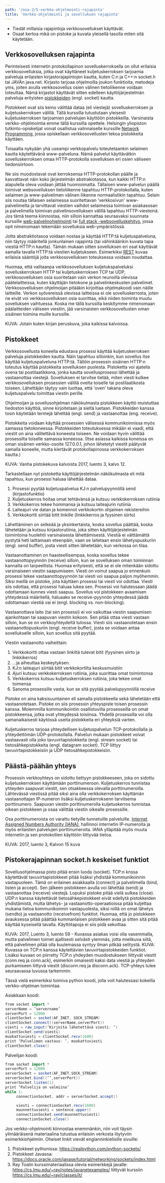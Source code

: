 ```yaml
---
path: '/osa-2/5-verkko-ohjelmointi-rajapinta'
title: 'Verkko-ohjelmointi ja sovelluksen rajapinta'
---
```


<text-box variant='learningObjectives' name='Oppimistavoitteet'>

- Tiedät millaisia rajapintoja verkkosovellukset käyttävät.
- Osaat kertoa mikä on pistoke ja kuvata yleisellä tasolla miten sitä käytetään.

</text-box>

## Verkkosovelluksen rajapinta

Perinteisesti internetin protokollapinon sovelluskerroksella on ollut erilaisia verkkosovelluksia, jotka ovat käyttäneet kuljetuskerroksen tarjoamia palveluja erilaisten kirjastorajapintojen kautta, kuten C:n ja C++:n socket.h tai JAVAn java.net. Kirjasto tarjoaa ohjelmoilla joukon funktioita, metodeja yms, joiten avulla verkkosovellus osien välinen tietoliikenne voidaan toteuttaa. Nämä kirjastot käyttävät sitten edelleen käyttöjärjestelmän palveluja erityisten [pistokkeiden](https://fi.wikipedia.org/wiki/Pistoke_(tietotekniikka)) (engl. socket) kautta.

Pistokkeet ovat siis keino välittää dataa (eli viestejä) sovelluskerroksen ja kuljetuskerroksen välillä. Tällä kurssilla tutustutaan yleisesti kuljetuskerroksen tarjoamien palvelujen käyttöön pistokkeilla. Varsinaista verkko-ohjelmointia emme tällä kurssilla opettele. Helsingin yliopiston tutkinto-opiskelijat voivat osallistua valinnaiselle kurssille [Network Programming](https://courses.helsinki.fi/fi/tkt21026), jossa opiskellaan verkkosovellusten tekoa pistokkeita käyttäen.

Toisaalta nykyään yhä useampi verkkopalvelu toteutetaankin selaimen kautta käytettävänä www-palveluna. Nämä palvelut käyttävätkin sovelluskerroksen omaa HTTP-protokolla sovelluksen eri osien väliseen tiedonsiirtoon. 

Ne siis muodostavat ovat kerroksensa HTTP-protokollan päälle ja kasvattavat näin koko järjestelmän abstrakiotasoa, kun kaikki HTTP:n alapulella oleva voidaan jättää huomioimatta. Tällaisen www-palvelun päällä toimivat websovelluksen tietoliikenne tapahtuu HTTP-protokollalla, kuten selaimen ja www-palvelimen välinen liikenne normaalistikin tapahtuu. Selain siis noutaa tällaisen selaimessa suoritettavan 'verkkosivun' www-palvelimelta ja tarvittavat viestien vaihdot selaimessa toimivan asiakasosan ja palvelimella toimivan palvelinsovelluksen välillä tapahtuu HTTP-viesteinä. Jos tämä teema kiinnostaa, niin silloin kannattaa seuraavaksi suunnata kurssille [web-palvelinohjelmointi](https://courses.helsinki.fi/fi/tkt21007) tai [full stack -websovelluskehitys](https://courses.helsinki.fi/fi/tkt21009), jossa opit nimenomaan tekemään sovelluksia web-ympäristössä.

Jotta abstraktiotasoa voidaan nostaa ja käyttää HTTP:tä kuljetuspalveluna, niin  täytyy määritellä jonkunlainen rajapinta (tai vähinkäänkin kuvata tapa viestiä HTTP:n kautta). Tämän mukaan sitten sovelluksen eri osat käyttävät samalla tavalla HTTP:tä viestien kuljetukseen. Esimerkiksi [REST](https://en.wikipedia.org/wiki/Representational_state_transfer) kuvaa erilaisia sääntöjä joita verkkosovelluksen toteuksessa voidaan noudattaa.  

Huomaa, että valitaanpa verkkosovelluksen kuljetukspalveluksi sovelluskerroksen HTTP tai kuljetuskerroksen TCP tai UDP, verkkosovelluksen osia suoritetaan vain verkon reunoilla olevissa päätelaitteissa, kuten käyttäjän tietokone ja palvelinkeskusten palvelimet. Verkkosovelluksen ohjelmoijan pitääkin kirjoittaa ohjelmakoodi vain näille laitteille. Verkon syövereissä olevissa laitteissa ei ole sovelluskerrosta, joten ne eivät voi verkkosovelluksen osia suorittaa, eikä niiden toiminta muutu sovelluksen vaihtuessa. Koska me tällä kurssilla keskitymme nimenomaan päälaitteiden väliseen viestiin, jää varsinaisten verkkosovellusten oman sisäinen toimina muille kurssille.

KUVA: Jotain kuten kirjan peruskuva, joka kaikissa kalvoissa.

## Pistokkeet

Verkkosovellusta koneella edustava prosessi käyttää kuljetuskerroksen palveluja pistokkeiden kautta. Näin tapahtuu silloinkin, kun sovellus itse käyttää kuljetuspalveluna HTTP:tä. Tällöin prosessin sisäinen HTTP:n toteutus käyttää pistokkeita sovelluksen puolesta. Pistoketta voi ajatella ovena tai postilaatikkona, jonka kautta sovellusprosessi lähettää ja vastaanottaa viestejä. Sovelluksen ei tarvitse tietää, miten viesti kulkee verkkosovelluksen prosessien välillä ovelta toiselle tai postilaatikosta toiseen. Lähettäjän täytyy vain luottaa, että 'oven' takana oleva kuljetuspalvelu toimittaa viestin perille.

Ohjelmoijan ja sovellusohjelman näkökulmasta pistokkeen käyttö muistuttaa tiedoston käyttöä, sinne kirjoitetaan ja sieltä luetaan. Pistokkeiden kanssa tosin käytetään termejä lähettää (engl. send) ja vastaanottaa (eng. receive).

Pistokkeita voidaan käyttää prosessien välisessä kommunikoinnissa myös samassa tietokoneessa. Pistokkeiden toteutuksessa mikään ei vaadi, että viestit on aina välitettävä koneesta toiseen. Ne voidaan hyvin välittää prosessilta toiselle samassa koneessa. (Itse asiassa kaikissa koneissa on oman sisäinen verkko-osoite 127.0.0.1, johon lähetetyt viestit päätyvät samalla koneelle, mutta kiertävät protokollapinossa verkkokerroksen kautta.)

KUVA: Vanha pistokekuva kalvoista 2017, luento 3, kalvo 12.

Tarkastellaan nyt pistoketta käyttöjärjestelmän näkökulmasta eli mitä tapahtuu, kun prosessi haluaa lähettää dataa.
1) Prosessi pyytää kuljetuspalvelua KJ:n palvelupyynnöllä send (kirjastofunktio)
2) Kuljetuskerros hoitaa omat tehtävänsä ja kutsuu verkkokerroksen rutiinia
3) Verkkokerros tekee hommansa ja kutsuu laiteajurin rutiinia
4) Laiteajuri vie datan ja komennot verkkokortin ohjaimen rekistereihin
5) Verkkokortti siirtää bitit linkille (linkkikerros ja fyysinen siirto)

Lähettäminen on selkeää ja yksinkertaista, koska sovellus päättää, koska lähetetään ja kutsuu kirjastorutiinia, joka sitten käyttöjärjestelmän toimintoina huolehtii varsinaisesta lähettämisestä. Viestiä ei välttämättä pystytä heti laittamaan eteenpäin, vaan se laitetaan ensin lähetyspuskuriin (engl. send buffer), josta viesti sitten lähetetään, kun verkossa on tilaa.

Vastaanottaminen on haasteellisempaa, koska sovellus tekee vastaanottopyynnön (receive) silloin, kun se sovelluksen oman toiminnan kannalta on tarpeellista. Huomaa erityisesti, että se ei ole mitenkään sidottu varsinaiseen viestin saapumiseen. Viesti on voinut saapua jo ennenkuin prosessi tekee vastaanottopyynnön tai viesti voi saapua paljon myöhemmin. Siksi meillä on pistoke, jota käyttäen prosessi tai viesti voi odottaa. Viesti siis odottaa, että prosessi haluaa lukea sen. Prosessi voi halutessaan jäädä odottamaan kunnes viesti saapuu. Sovellus voi pistokkeen avaamisen yhteydessä määritellä, haluaako se receive-pyynnön yhteydessä jäädä odottamaan viestiä vai ei (engl. blocking vs. non-blocking).

Vastaanottava laite (tai sen prosessi) ei voi vaikuttaa viestin saapumisen ajankohtaan tai saapuvan viestin kokoon. Sen pitää ottaa viesti vastaan silloin, kun se on verkkoyhteydeltä tulossa.  Viesti siis vastaanotetaan ensin vastaanottopuskuriin (engl. receive buffer), josta se voidaan antaa sovellukselle silloin, kun sovellus sitä pyytää.

Viestin vastaanotto vaiheittain:
1) Verkkokortti ottaa vastaan linkiltä tulevat bitit (fyysinen siirto ja linkkikerros)
2) ...ja aiheuttaa keskeytyksen.
3) KJ:n laiteajuri siirtää bitit verkkokortilta keskusmuistiin
4) Ajuri kutsuu verkkokerroksen rutiinia, joka suorittaa omat toimintonsa
5) Verkkokerros kutsuu kuljetuskerroksen rutiinia, joka tekee omat toimensa
6) Sanoma prosessille vasta, kun se sitä pyytää palvelupyynnöllä receive

Pistoke on aina kaksisuuntainen eli samalla pistokkeella sekä lähetetään että vastaanotetaan. Pistoke on siis prosessin yhteyspiste toisen prosessin kanssa. Molemmilla kommunikointiin osallistuvilla prosesseilla on omat pistokkeensa, jotka ovat yhteydessä toisiinsa. Yhdellä prosessilla voi olla samanaikaisesti käytössä useita pistokkeita eri yhteyksiä varten.

Kuljetuskerros tarjoaa yhteydellisen kuljetuspalvelun TCP-protokollalla ja yhteydettömän UDP-protokollalla. Palvelun mukaan pistokkeet voivat vastaavasti olla joko tavuvirtapistokkeita (engl. stream socket) tai tietosähkepistokkeita (engl. datagram socket). TCP liittyy tavuvirtapistokkeisiin ja UDP tietosähkepistokkeisiin.

## Päästä-päähän yhteys

Prosessin verkkoyhteys on sidottu tiettyyn pistokkeeseen, joka on sidottu kuljetuskerroksen käyttämään porttinumeroon. Kuljetuskerros tunnistaa yhteyden saapuvat viestit, sen otsakkeessa olevalla porttinumeroilla.  Lähtevässä viestissä pitää siksi aina olla verkkokerroksen käyttämän vastaanottajan IP-numeron lisäksi kuljetuskerroksenn tarvitsema porttinumero. Saapuvan viestin porttinumerolla kuljetuskerros tunnistaa oikean pistokkeen ja osaa välittää viestin oikealle prosessille.

Osa porttinumeroista on varattu tietyille tunnetuille palveluille. [Internet Assigned Numbers Authority (IANA)](https://www.iana.org), hallinnoi internetin IP-numeroita ja myös erilaisten palvelujen porttinumeroita. IANA ylläpitää myös muuta internetin ja sen protokollien käyttöön liittyvää tietoa.

<quizz >

KUVA: 2017, luento 3, Kalvon 15 kuva

## Pistokerajapinnan socket.h keskeiset funktiot

Sovellusohjelmassa pisto pitää ensin luoda (socket). TCP:n knssa käytettävät tavuvirtapistokkeet pitää lisäksi yhdistää kommunikoinnin vastapuoleen. Tämä on erilainen asiakkaalla (connect) ja palvelimella (bind, listen ja accept). Sen jälkeen pistokkeen avulla voi lähettää (send) ja vastaanottaa (receive) viestejä. Lopuksi pistoke pitää vielä sulkea (close). UDP:n kanssa käytettävät tietosähkepistokkeet eivät edellytä pistokkeiden yhdistämistä, mutta lähetys- ja vastaanotto-operaatioissa pitää kuljettaa mukana tietoa kommunikoinnin vastapuolesta, siksi niillä on omat lähetys (sendto) ja vastaanotto (receivefrom) funktiot. Huomaa, että jo pistokkeen avauksessa pitää päättää kummanlaisen pistokkeen avaa ja sitten sitä pitää käyttää kyseisellä tavalla. Käyttötapoja ei siis pidä sekoittaa.


KUVA:  2017, Luento 3, luento 59 - Kuvassa asiakas voisi olla vasemmalla, mutta palvelimen toimet ajallisesti selvästi ylemmäs, jotta mielikuva siitä, että palvelimen pitää olla kuulemassa syntyy ilman pitkää selitystä.
KUVA: Kuvassa on TCP:n kanssa käytettävien tavuvirtapistokkeiden funktiot. Lisäksi kuvaan on piirretty TCP:n yhdeyden muodostukseen liittyvät viestit (conn.req ja conn.ack), esimerkin omaisesti kaksi data viestiä ja yhteyden purkamiseen liittyvä viestit (disconn.req ja disconn.ack). TCP-yhteys tulee seuraavassa luvussa tarkemmin.

Tässä vielä esimerkiksi toimiva python koodi, jolla voit halutessasi kokeilla verkko-ohjelman toimintaa.

Asiakkaan koodi:
```java
from socket import *
serverName = ’servername’
serverPort = 12000
clientSocket = socket(AF_INET, SOCK_STREAM)
clientSocket.connect((serverName,serverPort))
viesti = raw_input(‘Kirjoita lähetettävä viesti: ’)
clientSocket.send(viesti)
muokattuviesti = clientSocket.recv(1600)
print ‘Palvelimen vastaus: ’, muokattuviesti
clientSocket.close()
```
Palvelijan koodi:
```java
from socket import *
serverPort = 12000
serverSocket = socket(AF_INET,SOCK_STREAM)
serverSocket.bind((‘’,serverPort))
serverSocket.listen(1)
print ‘Palvelija on valmiina’
while 1:
     connectionSocket, addr = serverSocket.accept()

     viesti = connectionSocket.recv(1600)
     muunnettuviesti = sentence.upper()
     connectionSocket.send(muunnettuviesti)
     connectionSocket.close()
```

Jos verkko-ohjelmointi kiinnostaa enemmänkin, niin voit täysin ylimääräisenä materiaalina tutustua erilaisiin verkosta löytyviin esimerkkiohjelmiin. Oheiset linkit vievät englanninkielisille sivuille:
1) Pistokkeet pythonissa: https://realpython.com/python-sockets/
2) Pistokkeet Javassa: https://docs.oracle.com/javase/tutorial/networking/sockets/index.html
3) Ray Toalin kurssimateriaalissa olevia esimerkkejä javalle: https://cs.lmu.edu/~ray/notes/javanetexamples/ liittyvät kurssiin https://cs.lmu.edu/~ray/classes/it/


